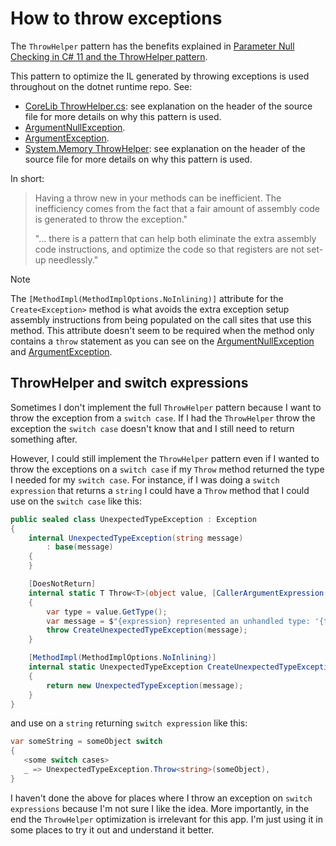 # How to throw exceptions

The `ThrowHelper` pattern has the benefits explained in [Parameter Null Checking in C# 11 and the ThrowHelper pattern](https://dunnhq.com/posts/2022/throw-helper/).

This pattern to optimize the IL generated by throwing exceptions is used throughout on the dotnet runtime repo. See:

- [CoreLib ThrowHelper.cs](https://github.com/dotnet/runtime/blob/main/src/libraries/System.Private.CoreLib/src/System/ThrowHelper.cs): see explanation on the header of the source file for more details on why this pattern is used.
- [ArgumentNullException](https://github.com/dotnet/runtime/blob/9e81ca53137c587bce0f30bf60f13bb10fbdd204/src/libraries/System.Private.CoreLib/src/System/ArgumentNullException.cs#L63).
- [ArgumentException](https://github.com/dotnet/runtime/blob/9e81ca53137c587bce0f30bf60f13bb10fbdd204/src/libraries/System.Private.CoreLib/src/System/ArgumentException.cs#L110).
- [System.Memory ThrowHelper](https://github.com/dotnet/runtime/blob/953f52482ac2460e4b3faff33e4f73c9b30cd7b4/src/libraries/System.Memory/src/System/ThrowHelper.cs): see explanation on the header of the source file for more details on why this pattern is used.

In short:

> Having a throw new in your methods can be inefficient. The inefficiency comes from the fact that a fair amount of assembly code is
generated to throw the exception."
>
> "... there is a pattern that can help both eliminate the extra assembly code instructions, and optimize the code so that registers
are not set-up needlessly."

>[!NOTE]
>
> The `[MethodImpl(MethodImplOptions.NoInlining)]` attribute for the `Create<Exception>` method is what avoids the extra exception setup assembly
instructions from being populated on the call sites that use this method. This attribute doesn't seem to be required when the method only contains a `throw` statement as you can see on the [ArgumentNullException](https://github.com/dotnet/runtime/blob/9e81ca53137c587bce0f30bf60f13bb10fbdd204/src/libraries/System.Private.CoreLib/src/System/ArgumentNullException.cs#L63) and [ArgumentException](https://github.com/dotnet/runtime/blob/9e81ca53137c587bce0f30bf60f13bb10fbdd204/src/libraries/System.Private.CoreLib/src/System/ArgumentException.cs#L110).

## ThrowHelper and switch expressions

Sometimes I don't implement the full `ThrowHelper` pattern because I want to throw the exception from a `switch case`. If I had the `ThrowHelper` throw the exception the `switch case` doesn't know that and I still need to return something after.

However, I could still implement the `ThrowHelper` pattern even if I wanted to throw the exceptions on a `switch case` if my `Throw` method returned the type I needed for my `switch case`. For instance, if I was doing a `switch expression` that returns a `string` I could have a `Throw` method that I could use on the `switch case` like this:

```csharp
public sealed class UnexpectedTypeException : Exception
{
    internal UnexpectedTypeException(string message)
        : base(message)
    {
    }

    [DoesNotReturn]
    internal static T Throw<T>(object value, [CallerArgumentExpression("value")] string expression = "")
    {
        var type = value.GetType();
        var message = $"{expression} represented an unhandled type: '{type.Name}' in '{type.Namespace}'.";
        throw CreateUnexpectedTypeException(message);
    }

    [MethodImpl(MethodImplOptions.NoInlining)]
    internal static UnexpectedTypeException CreateUnexpectedTypeException(string message)
    {
        return new UnexpectedTypeException(message);
    }
}
```

and use on a `string` returning `switch expression` like this:

```csharp
var someString = someObject switch
{
   <some switch cases>
   _ => UnexpectedTypeException.Throw<string>(someObject),
}
```

I haven't done the above for places where I throw an exception on `switch expressions` because I'm not sure I like the idea. More importantly, in the end the `ThrowHelper` optimization is irrelevant for this app. I'm just using it in some places to try it out and understand it better.